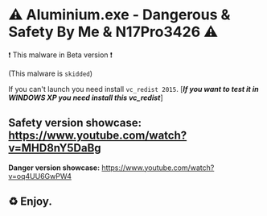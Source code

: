 # ⚠ Aluminium.exe - Dangerous & Safety By Me & N17Pro3426 ⚠

❗ This malware in Beta version ❗

(This malware is ```skidded```)

If you can't launch you need install ```vc_redist 2015```. [***If you want to test it in WINDOWS XP you need install this vc_redist***]

**Safety version showcase:** https://www.youtube.com/watch?v=MHD8nY5DaBg
------------------------------
**Danger version showcase:** https://www.youtube.com/watch?v=oq4UU6GwPW4

## ♻ Enjoy.

